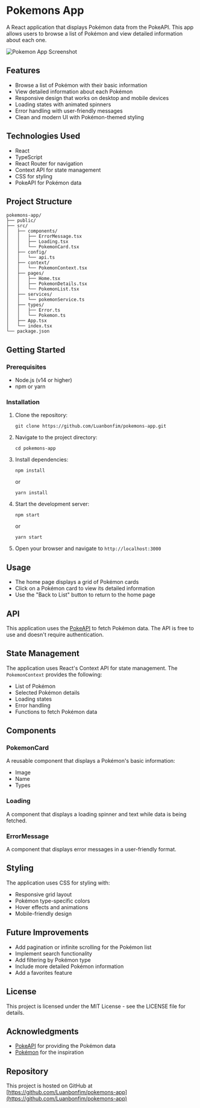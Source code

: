 # Pokemons App

A React application that displays Pokémon data from the PokeAPI. This app allows users to browse a list of Pokémon and view detailed information about each one.

![Pokemon App Screenshot](screenshot.png)

## Features

- Browse a list of Pokémon with their basic information
- View detailed information about each Pokémon
- Responsive design that works on desktop and mobile devices
- Loading states with animated spinners
- Error handling with user-friendly messages
- Clean and modern UI with Pokémon-themed styling

## Technologies Used

- React
- TypeScript
- React Router for navigation
- Context API for state management
- CSS for styling
- PokeAPI for Pokémon data

## Project Structure

```
pokemons-app/
├── public/
├── src/
│   ├── components/
│   │   ├── ErrorMessage.tsx
│   │   ├── Loading.tsx
│   │   └── PokemonCard.tsx
│   ├── config/
│   │   └── api.ts
│   ├── context/
│   │   └── PokemonContext.tsx
│   ├── pages/
│   │   ├── Home.tsx
│   │   ├── PokemonDetails.tsx
│   │   └── PokemonList.tsx
│   ├── services/
│   │   └── pokemonService.ts
│   ├── types/
│   │   ├── Error.ts
│   │   └── Pokemon.ts
│   ├── App.tsx
│   └── index.tsx
└── package.json
```

## Getting Started

### Prerequisites

- Node.js (v14 or higher)
- npm or yarn

### Installation

1. Clone the repository:
   ```
   git clone https://github.com/Luanbonfim/pokemons-app.git
   ```

2. Navigate to the project directory:
   ```
   cd pokemons-app
   ```

3. Install dependencies:
   ```
   npm install
   ```
   or
   ```
   yarn install
   ```

4. Start the development server:
   ```
   npm start
   ```
   or
   ```
   yarn start
   ```

5. Open your browser and navigate to `http://localhost:3000`

## Usage

- The home page displays a grid of Pokémon cards
- Click on a Pokémon card to view its detailed information
- Use the "Back to List" button to return to the home page

## API

This application uses the [PokeAPI](https://pokeapi.co/) to fetch Pokémon data. The API is free to use and doesn't require authentication.

## State Management

The application uses React's Context API for state management. The `PokemonContext` provides the following:

- List of Pokémon
- Selected Pokémon details
- Loading states
- Error handling
- Functions to fetch Pokémon data

## Components

### PokemonCard

A reusable component that displays a Pokémon's basic information:
- Image
- Name
- Types

### Loading

A component that displays a loading spinner and text while data is being fetched.

### ErrorMessage

A component that displays error messages in a user-friendly format.

## Styling

The application uses CSS for styling with:
- Responsive grid layout
- Pokémon type-specific colors
- Hover effects and animations
- Mobile-friendly design

## Future Improvements

- Add pagination or infinite scrolling for the Pokémon list
- Implement search functionality
- Add filtering by Pokémon type
- Include more detailed Pokémon information
- Add a favorites feature

## License

This project is licensed under the MIT License - see the LICENSE file for details.

## Acknowledgments

- [PokeAPI](https://pokeapi.co/) for providing the Pokémon data
- [Pokémon](https://www.pokemon.com/) for the inspiration

## Repository

This project is hosted on GitHub at [https://github.com/Luanbonfim/pokemons-app](https://github.com/Luanbonfim/pokemons-app)
